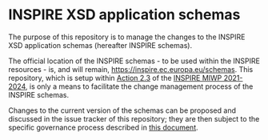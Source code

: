 # INSPIRE XSD application schemas

The purpose of this repository is to manage the changes to the INSPIRE XSD application schemas (hereafter INSPIRE schemas).

The official location of the INSPIRE schemas - to be used within the INSPIRE resources - is, and will remain, https://inspire.ec.europa.eu/schemas. This repository, which is setup within [Action 2.3](https://webgate.ec.europa.eu/fpfis/wikis/display/InspireMIG/Action+2.3+Simplification+of+INSPIRE+implementation) of the [INSPIRE MIWP 2021-2024](https://webgate.ec.europa.eu/fpfis/wikis/display/InspireMIG/INSPIRE+work+programme+2021-24), is only a means to facilitate the change management process of the INSPIRE schemas.

Changes to the current version of the schemas can be proposed and discussed in the issue tracker of this repository; they are then subject to the specific governance process described in [this document](xxx).
